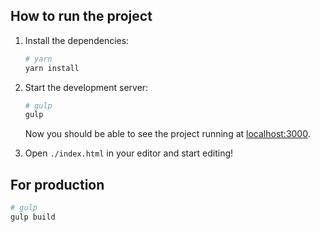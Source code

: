 ## How to run the project

1. Install the dependencies:

    ```bash
    # yarn
    yarn install
    ```

2. Start the development server:

    ```bash
    # gulp
    gulp
    ```

   Now you should be able to see the project running at [localhost:3000](http://localhost:3000).

4. Open `./index.html` in your editor and start editing!

## For production

```bash
# gulp
gulp build

```